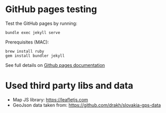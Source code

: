 

# GitHub pages testing

Test the GitHub pages by running:

    bundle exec jekyll serve

Prerequisites (MAC):

    brew install ruby
    gem install bundler jekyll

See full details on [Github pages documentation](https://docs.github.com/en/pages/getting-started-with-github-pages)

# Used third party libs and data

* Map JS library: <https://leafletjs.com>
* GeoJson data taken from: <https://github.com/drakh/slovakia-gps-data>



